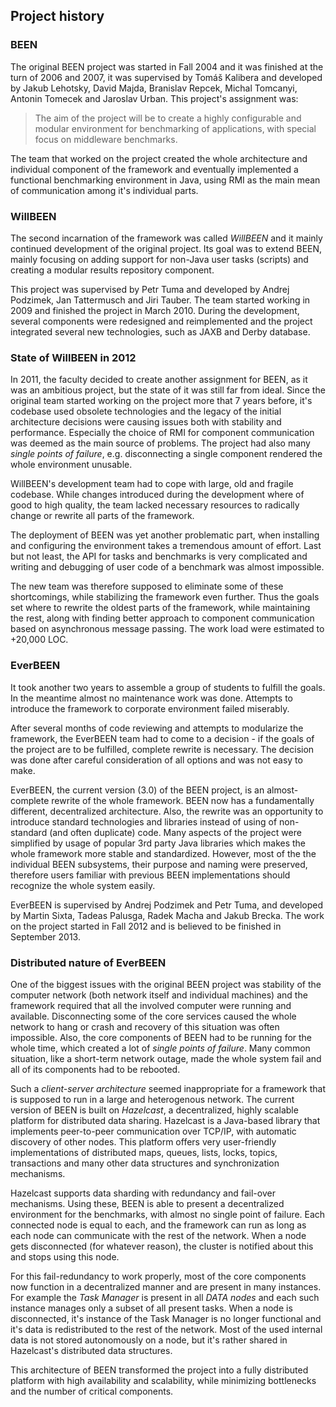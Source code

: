 ## Project history

### BEEN

The original BEEN project was started in Fall 2004 and it was finished at the turn of 2006 and 2007, it was supervised by Tomáš Kalibera and developed by Jakub Lehotsky, David Majda, Branislav Repcek, Michal Tomcanyi, Antonin Tomecek and Jaroslav Urban. This project's assignment was:

> The aim of the project will be to create a highly configurable and modular environment
> for benchmarking of applications, with special focus on middleware benchmarks.

The team that worked on the project created the whole architecture and individual component of the framework and eventually implemented a functional benchmarking environment in Java, using RMI as the main mean of communication among it's individual parts.

### WillBEEN

The second incarnation of the framework was called *WillBEEN* and it mainly continued development of the original project. Its goal was to extend BEEN, mainly focusing on adding support for non-Java user tasks (scripts) and creating a modular results repository component. 

This project was supervised by Petr Tuma and developed by Andrej Podzimek, Jan Tattermusch and Jiri Tauber. The team started working in 2009 and finished the project in March 2010. During the development, several components were redesigned and reimplemented and the project integrated several new technologies, such as JAXB and Derby database.

### State of WillBEEN in 2012

In 2011, the faculty decided to create another assignment for BEEN, as it was an ambitious project, but the state of it was still far from ideal. Since the original team started working on the project more that 7 years before, it's codebase used obsolete technologies and the legacy of the initial architecture decisions were causing issues both with stability and performance. Especially the choice of RMI for component communication was deemed as the main source of problems. The project had also many *single points of failure*, e.g. disconnecting a single component rendered the whole environment unusable.

WillBEEN's development team had to cope with large, old and fragile codebase. While changes introduced during the development where of good to high quality, the team lacked necessary resources to radically change or rewrite all parts of the framework.

The deployment of BEEN was yet another problematic part, when installing and configuring the environment takes a tremendous amount of effort. Last but not least, the API for tasks and benchmarks is very complicated and writing and debugging of user code of a benchmark was almost impossible.

The new team was therefore supposed to eliminate some of these shortcomings, while stabilizing the framework even further. Thus the goals set where to rewrite the oldest parts of the framework, while maintaining the rest, along with finding better approach to component communication based on asynchronous message passing. The work load were estimated to +20,000 LOC.


### EverBEEN

It took another two years to assemble a group of students to fulfill the goals. In the meantime almost no maintenance work was done. Attempts to introduce the framework to corporate environment failed miserably. <!-- TODO link to j.t. thesis -->

After several months of code reviewing and attempts to modularize the framework, the EverBEEN team had to come to a decision - if the goals of the project are to be fulfilled, complete rewrite is necessary. The decision was done after careful consideration of all options and was not easy to make. 

EverBEEN, the current version (3.0) of the BEEN project, is an almost-complete rewrite of the whole framework. BEEN now has a fundamentally different, decentralized architecture. Also, the rewrite was an opportunity to introduce standard technologies and libraries instead of using of non-standard (and often duplicate) code. Many aspects of the project were simplified by usage of popular 3rd party Java libraries which makes the whole framework more stable and standardized. However, most of the the individual BEEN subsystems, their purpose and naming were preserved, therefore users familiar with previous BEEN implementations should recognize the whole system easily.

EverBEEN is supervised by Andrej Podzimek and Petr Tuma, and developed by Martin Sixta, Tadeas Palusga, Radek Macha and Jakub Brecka. The work on the project started in Fall 2012 and is believed to be finished in September 2013.

### Distributed nature of EverBEEN

One of the biggest issues with the original BEEN project was stability of the computer network (both network itself and individual machines) and the framework required that all the involved computer were running and available. Disconnecting some of the core services caused the whole network to hang or crash and recovery of this situation was often impossible. Also, the core components of BEEN had to be running for the whole time, which created a lot of *single points of failure*. Many common situation, like a short-term network outage, made the whole system fail and all of its components had to be rebooted.

Such a *client-server architecture* seemed inappropriate for a framework that is supposed to run in a large and heterogenous network. The current version of BEEN is built on *Hazelcast*, a decentralized, highly scalable platform for distributed data sharing. Hazelcast is a Java-based library that implements peer-to-peer communication over TCP/IP, with automatic discovery of other nodes. This platform offers very user-friendly implementations of distributed maps, queues, lists, locks, topics, transactions and many other data structures and synchronization mechanisms.

Hazelcast supports data sharding with redundancy and fail-over mechanisms. Using these, BEEN is able to present a decentralized environment for the benchmarks, with almost no single point of failure. Each connected node is equal to each, and the framework can run as long as each node can communicate with the rest of the network. When a node gets disconnected (for whatever reason), the cluster is notified about this and stops using this node.

For this fail-redundancy to work properly, most of the core components now function in a decentralized manner and are present in many instances. For example the *Task Manager* is present in all *DATA nodes* and each such instance manages only a subset of all present tasks. When a node is disconnected, it's instance of the Task Manager is no longer functional and it's data is redistributed to the rest of the network. Most of the used internal data is not stored autonomously on a node, but it's rather shared in Hazelcast's distributed data structures.

This architecture of BEEN transformed the project into a fully distributed platform with high availability and scalability, while minimizing bottlenecks and the number of critical components.
